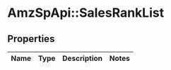 # AmzSpApi::SalesRankList

## Properties
Name | Type | Description | Notes
------------ | ------------- | ------------- | -------------

